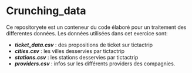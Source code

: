 # Crunching_data
Ce repositoryete est un conteneur du code élaboré pour un traitement des differentes données.
Les données utilisées dans cet exercice sont:
* ***ticket_data.csv*** : des propositions de ticket sur tictactrip
* ***cities.csv*** : les villes desservies par tictactrip 
* ***stations.csv*** : les stations desservies par tictactrip 
* ***providers.csv*** : infos sur les différents providers des compagnies.
